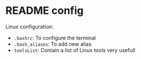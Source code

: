 # README config

Linux configuration:

- `.bashrc`: To configure the terminal
- `.bash_aliases`: To add new alias
- `toolsList`: Contain a list of Linux tools very usefull

